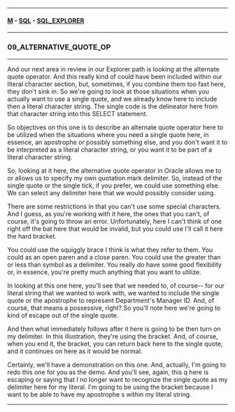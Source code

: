 
---

#### [M](https://github.com/ttltrk/TTT/blob/master/menu.md) - [SQL](https://github.com/ttltrk/TTT/blob/master/SQL/SQL.md) - [SQL_EXPLORER](https://github.com/ttltrk/TTT/blob/master/SQL/SQL_EXPLORER/SQL_EXPLORER.md)

---

### 09_ALTERNATIVE_QUOTE_OP

---

And our next area in review in our Explorer path is looking at the alternate quote operator. And this really kind of could have been included within our literal character section, but, sometimes, if you combine them too fast here, they don't sink in. So we're going to look at those situations when you actually want to use a single quote, and we already know here to include then a literal character string. The single code is the delineator here from that character string into this SELECT statement.

So objectives on this one is to describe an alternate quote operator here to be utilized when the situations where you need a single quote here, in essence, an apostrophe or possibly something else, and you don't want it to be interpreted as a literal character string, or you want it to be part of a literal character string.

So, looking at it here, the alternative quote operator in Oracle allows me to or allows us to specify my own quotation mark delimiter. So, instead of the single quote or the single tick, if you prefer, we could use something else. We can select any delimiter here that we would possibly consider using.

There are some restrictions in that you can't use some special characters. And I guess, as you're working with it here, the ones that you can't, of course, it's going to throw an error. Unfortunately, here I can't think of one right off the bat here that would be invalid, but you could use I'll call it here the hard bracket.

You could use the squiggly brace I think is what they refer to them. You could as an open paren and a close paren. You could use the greater than or less than symbol as a delimiter. You really do have some good flexibility or, in essence, you're pretty much anything that you want to utilize.

In looking at this one here, you'll see that we needed to, of course-- for our literal string that we wanted to work with, we wanted to include the single quote or the apostrophe to represent Department's Manager ID. And, of course, that means a possessive, right? So you'll note here we're going to kind of escape out of the single quote.

And then what immediately follows after it here is going to be then turn on my delimiter. In this illustration, they're using the bracket. And, of course, when you end it, the bracket, you can return back here to the single quote, and it continues on here as it would be normal.

Certainly, we'll have a demonstration on this one. And, actually, I'm going to redo this one for you as the demo. And you'll see, again, this q here is escaping or saying that I no longer want to recognize the single quote as my delimiter here for my literal. I'm going to be using the bracket because I want to be able to have my apostrophe s within my literal string.

---
